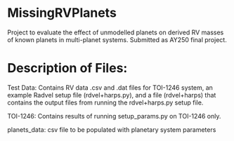 # MissingRVPlanets
Project to evaluate the effect of unmodelled planets on derived RV
masses of known planets in multi-planet systems. Submitted as AY250
final project.

# Description of Files:
Test Data: Contains RV data .csv and .dat files for TOI-1246 system, an
example Radvel setup file (rdvel+harps.py), and a file (rdvel+harps) that contains the output files from running the rdvel+harps.py setup file.

TOI-1246: Contains results of running setup_params.py on TOI-1246 only.

planets_data: csv file to be populated with planetary system parameters